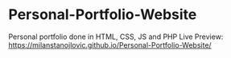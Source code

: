 # Personal-Portfolio-Website
Personal portfolio done in HTML, CSS, JS and PHP
Live Preview: https://milanstanojlovic.github.io/Personal-Portfolio-Website/
